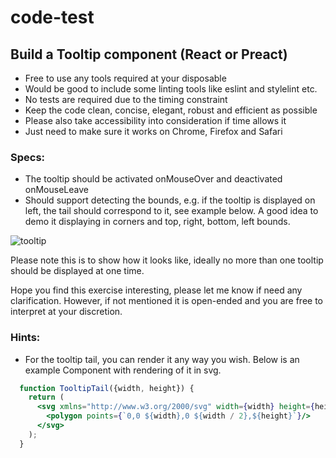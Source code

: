 # code-test

## Build a Tooltip component (React or Preact)

- Free to use any tools required at your disposable
- Would be good to include some linting tools like eslint and stylelint etc.
- No tests are required due to the timing constraint
- Keep the code clean, concise, elegant, robust and efficient as possible
- Please also take accessibility into consideration if time allows it
- Just need to make sure it works on Chrome, Firefox and Safari

### Specs:
- The tooltip should be activated onMouseOver and deactivated onMouseLeave
- Should support detecting the bounds, e.g. if the tooltip is displayed on left, the tail should correspond to it, see example below. A good idea to demo it displaying in corners and top, right, bottom, left bounds.

![tooltip](https://user-images.githubusercontent.com/1149825/69400248-1a196d80-0d45-11ea-8231-9a462fe7bb5d.png)

Please note this is to show how it looks like, ideally no more than one tooltip should be displayed at one time.

Hope you find this exercise interesting, please let me know if need any clarification. However, if not mentioned it is open-ended and you are free to interpret at your discretion.

### Hints:
- For the tooltip tail, you can render it any way you wish. Below is an example Component with rendering of it in svg.

```jsx
  function TooltipTail({width, height}) {
    return (
      <svg xmlns="http://www.w3.org/2000/svg" width={width} height={height} viewBox={`0 0 ${width} ${height}`}>
        <polygon points={`0,0 ${width},0 ${width / 2},${height}`}/>
      </svg>
    );
  }
```
